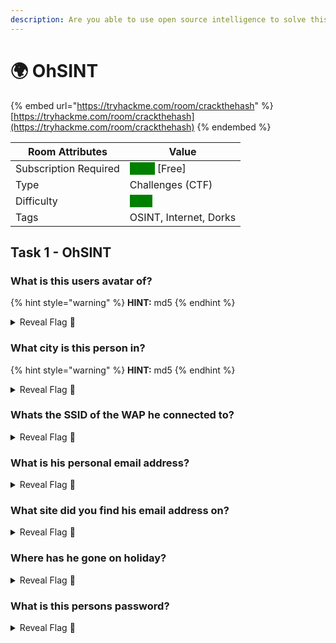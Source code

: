 ```yaml
---
description: Are you able to use open source intelligence to solve this challenge?
---
```


# 🌍 OhSINT

{% embed url="https://tryhackme.com/room/crackthehash" %}
[https://tryhackme.com/room/crackthehash](https://tryhackme.com/room/crackthehash)
{% endembed %}

| Room Attributes       | Value                                                                   |
| --------------------- | ----------------------------------------------------------------------- |
| Subscription Required |  <mark style="color:green;background-color:green;">False</mark> \[Free] |
| Type                  | Challenges (CTF)                                                        |
| Difficulty            |  <mark style="color:green;background-color:green;">Easy</mark>          |
| Tags                  | OSINT, Internet, Dorks                                                  |

## Task 1 - OhSINT

### What is this users avatar of?

{% hint style="warning" %}
**HINT:** md5
{% endhint %}

<details>

<summary>Reveal Flag <span data-gb-custom-inline data-tag="emoji" data-code="1f6a9">🚩</span></summary>

:triangular\_flag\_on\_post:`cat`

</details>

### What city is this person in?

{% hint style="warning" %}
**HINT:** md5
{% endhint %}

<details>

<summary>Reveal Flag <span data-gb-custom-inline data-tag="emoji" data-code="1f6a9">🚩</span></summary>

:triangular\_flag\_on\_post:`London`

</details>

### Whats the SSID of the WAP he connected to?

<details>

<summary>Reveal Flag <span data-gb-custom-inline data-tag="emoji" data-code="1f6a9">🚩</span></summary>

:triangular\_flag\_on\_post:`UnileverWiFi`

</details>

### What is his personal email address?

<details>

<summary>Reveal Flag <span data-gb-custom-inline data-tag="emoji" data-code="1f6a9">🚩</span></summary>

:triangular\_flag\_on\_post:`OWoodflint@gmail.com`

</details>

### What site did you find his email address on?

<details>

<summary>Reveal Flag <span data-gb-custom-inline data-tag="emoji" data-code="1f6a9">🚩</span></summary>

:triangular\_flag\_on\_post:`Github`

</details>

### Where has he gone on holiday?

<details>

<summary>Reveal Flag <span data-gb-custom-inline data-tag="emoji" data-code="1f6a9">🚩</span></summary>

:triangular\_flag\_on\_post:`New York`

</details>

### What is this persons password?

<details>

<summary>Reveal Flag <span data-gb-custom-inline data-tag="emoji" data-code="1f6a9">🚩</span></summary>

:triangular\_flag\_on\_post:`pennYDr0pper.!`

</details>
